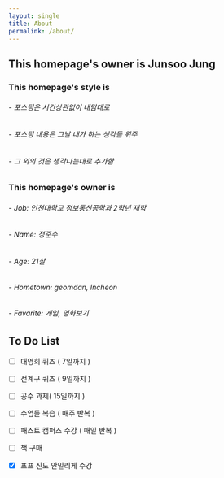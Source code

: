 ```yaml
---
layout: single
title: About
permalink: /about/
---
```


## This homepage's owner is Junsoo Jung



### This homepage's style is 

###### - 포스팅은 시간상관없이 내맘대로

###### - 포스팅 내용은 그날 내가 하는 생각들 위주

###### - 그 외의 것은 생각나는대로 추가함



### This homepage's owner is

###### - Job: 인천대학교 정보통신공학과 2학년 재학

###### - Name: 정준수

###### - Age: 21살

###### - Hometown: geomdan, Incheon

###### - Favarite:  게임, 영화보기



## To Do List

- [ ] 대영회 퀴즈 ( 7일까지 )
- [ ] 전계구 퀴즈 ( 9일까지 )  
- [ ] 공수 과제( 15일까지 )
- [ ] 수업들 복습 ( 매주 반복 )
- [ ] 패스트 캠퍼스 수강 ( 매일 반복 )
- [ ] 책 구매
- [x] 프프 진도 안밀리게 수강

